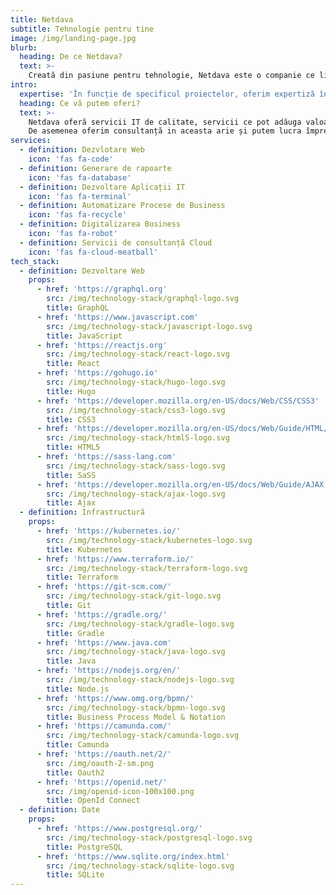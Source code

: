 ```yaml
---
title: Netdava
subtitle: Tehnologie pentru tine
image: /img/landing-page.jpg
blurb:
  heading: De ce Netdava?
  text: >-
    Creată din pasiune pentru tehnologie, Netdava este o companie ce livrează valoare clienților săi.
intro:
  expertise: 'În funcție de specificul proiectelor, oferim expertiză în următoarele domenii de tehnologii:'
  heading: Ce vă putem oferi?
  text: >-
    Netdava oferă servicii IT de calitate, servicii ce pot adăuga valoare business-ului dumneavoastră. Ne place să creăm API-uri, sisteme de tip Software-as-a-Service precum și alte soluții software similare. 
    De asemenea oferim consultanță in aceasta arie și putem lucra împreună cu membrii echipei tale.
services:
  - definition: Dezvlotare Web
    icon: 'fas fa-code'
  - definition: Generare de rapoarte
    icon: 'fas fa-database' 
  - definition: Dezvoltare Aplicații IT
    icon: 'fas fa-terminal'
  - definition: Automatizare Procese de Business
    icon: 'fas fa-recycle'
  - definition: Digitalizarea Business
    icon: 'fas fa-robot' 
  - definition: Servicii de consultanță Cloud
    icon: 'fas fa-cloud-meatball'
tech_stack:
  - definition: Dezvoltare Web
    props:
      - href: 'https://graphql.org'
        src: /img/technology-stack/graphql-logo.svg
        title: GraphQL
      - href: 'https://www.javascript.com'
        src: /img/technology-stack/javascript-logo.svg
        title: JavaScript
      - href: 'https://reactjs.org'
        src: /img/technology-stack/react-logo.svg
        title: React
      - href: 'https://gohugo.io'
        src: /img/technology-stack/hugo-logo.svg
        title: Hugo
      - href: 'https://developer.mozilla.org/en-US/docs/Web/CSS/CSS3'
        src: /img/technology-stack/css3-logo.svg
        title: CSS3
      - href: 'https://developer.mozilla.org/en-US/docs/Web/Guide/HTML/HTML5'
        src: /img/technology-stack/html5-logo.svg
        title: HTML5
      - href: 'https://sass-lang.com'
        src: /img/technology-stack/sass-logo.svg
        title: SaSS
      - href: 'https://developer.mozilla.org/en-US/docs/Web/Guide/AJAX'
        src: /img/technology-stack/ajax-logo.svg
        title: Ajax
  - definition: Infrastructură 
    props:
      - href: 'https://kubernetes.io/'
        src: /img/technology-stack/kubernetes-logo.svg
        title: Kubernetes
      - href: 'https://www.terraform.io/'
        src: /img/technology-stack/terraform-logo.svg
        title: Terraform
      - href: 'https://git-scm.com/'
        src: /img/technology-stack/git-logo.svg
        title: Git
      - href: 'https://gradle.org/'
        src: /img/technology-stack/gradle-logo.svg
        title: Gradle
      - href: 'https://www.java.com'
        src: /img/technology-stack/java-logo.svg
        title: Java
      - href: 'https://nodejs.org/en/'
        src: /img/technology-stack/nodejs-logo.svg
        title: Node.js
      - href: 'https://www.omg.org/bpmn/'
        src: /img/technology-stack/bpmn-logo.svg
        title: Business Process Model & Notation
      - href: 'https://camunda.com/'
        src: /img/technology-stack/camunda-logo.svg
        title: Camunda
      - href: 'https://oauth.net/2/'
        src: /img/oauth-2-sm.png
        title: Oauth2
      - href: 'https://openid.net/'
        src: /img/openid-icon-100x100.png
        title: OpenId Connect
  - definition: Date
    props:
      - href: 'https://www.postgresql.org/'
        src: /img/technology-stack/postgresql-logo.svg
        title: PostgreSQL
      - href: 'https://www.sqlite.org/index.html'
        src: /img/technology-stack/sqlite-logo.svg
        title: SQLite
---
```


